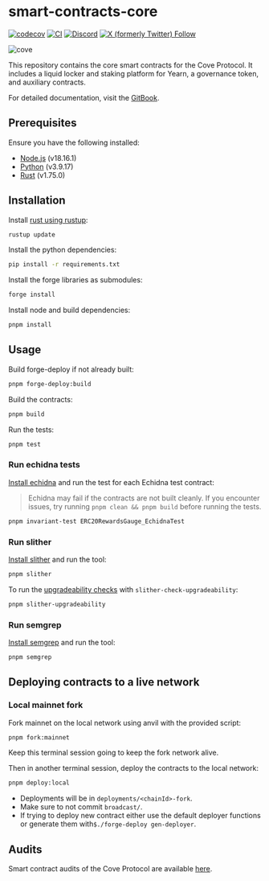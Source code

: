 # smart-contracts-core

[![codecov](https://codecov.io/gh/Storm-Labs-Inc/smart-contracts-core/branch/master/graph/badge.svg?token=TT68C116IT)](https://codecov.io/gh/Storm-Labs-Inc/smart-contracts-core)
[![CI](https://github.com/Storm-Labs-Inc/smart-contracts-core/actions/workflows/ci.yml/badge.svg)](https://github.com/Storm-Labs-Inc/smart-contracts-core/actions/workflows/ci.yml)
[![Discord](https://img.shields.io/discord/1162443184681533470?logo=discord&label=discord&labelColor=070909&color=E9FEA2)](https://discord.gg/xdhvEFVsE9)
[![X (formerly Twitter) Follow](https://img.shields.io/twitter/follow/cove_fi)](https://twitter.com/intent/user?screen_name=cove_fi)

![cove](https://github.com/Storm-Labs-Inc/smart-contracts-core/assets/972382/a572543c-9797-4a2c-a394-18050ca25e72)

This repository contains the core smart contracts for the Cove Protocol. It includes a liquid locker and staking
platform for Yearn, a governance token, and auxiliary contracts.

For detailed documentation, visit the [GitBook](https://docs.cove.finance/).

## Prerequisites

Ensure you have the following installed:

- [Node.js](https://nodejs.org/) (v18.16.1)
- [Python](https://www.python.org/) (v3.9.17)
- [Rust](https://www.rust-lang.org/) (v1.75.0)

## Installation

Install [rust using rustup](https://rustup.rs/):

```sh
rustup update
```

Install the python dependencies:

```sh
pip install -r requirements.txt
```

Install the forge libraries as submodules:

```sh
forge install
```

Install node and build dependencies:

```sh
pnpm install
```

## Usage

Build forge-deploy if not already built:

```sh
pnpm forge-deploy:build
```

Build the contracts:

```sh
pnpm build
```

Run the tests:

```sh
pnpm test
```

### Run echidna tests

[Install echidna](https://github.com/crytic/echidna) and run the test for each Echidna test contract:

> Echidna may fail if the contracts are not built cleanly. If you encounter issues, try running
> `pnpm clean && pnpm build` before running the tests.

```sh
pnpm invariant-test ERC20RewardsGauge_EchidnaTest
```

### Run slither

[Install slither](https://github.com/crytic/slither) and run the tool:

```sh
pnpm slither
```

To run the [upgradeability checks](https://github.com/crytic/slither/wiki/Upgradeability-Checks) with
`slither-check-upgradeability`:

```sh
pnpm slither-upgradeability
```

### Run semgrep

[Install semgrep](https://github.com/semgrep/semgrep) and run the tool:

```sh
pnpm semgrep
```

## Deploying contracts to a live network

### Local mainnet fork

Fork mainnet on the local network using anvil with the provided script:

```sh
pnpm fork:mainnet
```

Keep this terminal session going to keep the fork network alive.

Then in another terminal session, deploy the contracts to the local network:

```sh
pnpm deploy:local
```

- Deployments will be in `deployments/<chainId>-fork`.
- Make sure to not commit `broadcast/`.
- If trying to deploy new contract either use the default deployer functions or generate them
  with`$./forge-deploy gen-deployer`.

## Audits

Smart contract audits of the Cove Protocol are available [here](https://github.com/Storm-Labs-Inc/cove-audits).
